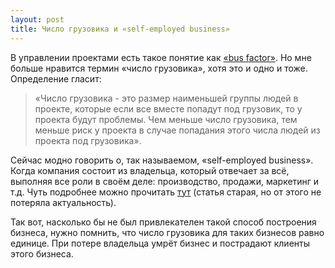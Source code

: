 ```yaml
---
layout: post
title: Число грузовика и «self-employed business»
---
```


В управлении проектами есть такое понятие как [«bus factor»](http://en.wikipedia.org/wiki/Bus_factor).
Но мне больше нравится термин «число грузовика», хотя это и одно и тоже.
Определение гласит:

> «Число грузовика - это размер наименьшей группы людей в проекте,
> которые если все вместе попадут под грузовик, то у проекта будут проблемы.
> Чем меньше число грузовика, тем меньше риск у проекта в случае попадания этого числа
> людей из проекта под грузовика».

Сейчас модно говорить о, так называемом, «self-employed business».
Когда компания состоит из владельца, который отвечает за всё, выполняя все роли в своём деле:
производство, продажи, маркетинг и т.д. Чуть подробнее можно прочитать
[тут](https://sellme.biz/2006/08/kompanii-buduschego-uje-segodnya.html)
(статья старая, но от этого не потеряла актуальность).

Так вот, насколько бы не был привлекателен такой способ построения бизнеса,
нужно помнить, что число грузовика для таких бизнесов равно единице.
При потере владельца умрёт бизнес и пострадают клиенты этого бизнеса.
